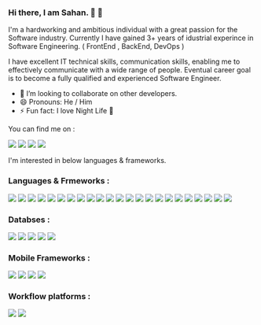 ### Hi there, I am Sahan. 👋 👋

I'm a hardworking and ambitious individual with a great passion for the Software industry.
Currently I have gained 3+ years of idustrial experince in Software Engineering.
( FrontEnd , BackEnd, DevOps )

I have excellent IT technical skills, communication skills, enabling me to effectively communicate with a wide range of people.
Eventual career goal is to become a fully qualified and experienced Software Engineer.

- 👯 I’m looking to collaborate on other developers.
- 😄 Pronouns: He / Him
- ⚡ Fun fact: I love Night Life 🍻

You can find me on :

<img src="https://img.shields.io/badge/Facebook-1877F2?style=for-the-badge&logo=facebook&logoColor=white" /> <img src="https://img.shields.io/badge/YouTube-FF0000?style=for-the-badge&logo=youtube&logoColor=white" /> <img src="https://img.shields.io/badge/Slack-4A154B?style=for-the-badge&logo=slack&logoColor=white" /> <img src="https://img.shields.io/badge/Discord-7289DA?style=for-the-badge&logo=discord&logoColor=white" />

I'm interested in below languages & frameworks.

### Languages & Frmeworks :

<img src="https://img.shields.io/badge/React-20232A?style=for-the-badge&logo=react&logoColor=61DAFB" /> <img src="https://img.shields.io/badge/Angular-DD0031?style=for-the-badge&logo=angular&logoColor=white" /> <img src="https://img.shields.io/badge/HTML5-E34F26?style=for-the-badge&logo=html5&logoColor=white" /> <img src="https://img.shields.io/badge/CSS3-1572B6?style=for-the-badge&logo=css3&logoColor=white" /> <img src="https://img.shields.io/badge/JavaScript-323330?style=for-the-badge&logo=javascript&logoColor=F7DF1E" /> <img src="https://img.shields.io/badge/Python-FFD43B?style=for-the-badge&logo=python&logoColor=darkgreen" /> <img src="https://img.shields.io/badge/C-00599C?style=for-the-badge&logo=c&logoColor=white" /> <img src="https://img.shields.io/badge/C%2B%2B-00599C?style=for-the-badge&logo=c%2B%2B&logoColor=white" /> <img src="https://img.shields.io/badge/Java-ED8B00?style=for-the-badge&logo=java&logoColor=white" /> <img src="https://img.shields.io/badge/PHP-777BB4?style=for-the-badge&logo=php&logoColor=white" /> <img src="https://img.shields.io/badge/json-5E5C5C?style=for-the-badge&logo=json&logoColor=white" /> <img src="https://img.shields.io/badge/Spring_Boot-F2F4F9?style=for-the-badge&logo=spring-boot" /> <img src="https://img.shields.io/badge/Spring-6DB33F?style=for-the-badge&logo=spring&logoColor=white" /> <img src="https://img.shields.io/badge/Node.js-339933?style=for-the-badge&logo=nodedotjs&logoColor=white" /> <img src="https://img.shields.io/badge/npm-CB3837?style=for-the-badge&logo=npm&logoColor=white" /> <img src="https://img.shields.io/badge/Yarn-2C8EBB?style=for-the-badge&logo=yarn&logoColor=white" /> <img src="https://img.shields.io/badge/Express.js-000000?style=for-the-badge&logo=express&logoColor=white" /> <img src="https://img.shields.io/badge/.NET-512BD4?style=for-the-badge&logo=dotnet&logoColor=white" /> <img src="https://img.shields.io/badge/Bootstrap-563D7C?style=for-the-badge&logo=bootstrap&logoColor=white" /> <img src="https://img.shields.io/badge/Redux-593D88?style=for-the-badge&logo=redux&logoColor=white" /> <img src="https://img.shields.io/badge/jQuery-0769AD?style=for-the-badge&logo=jquery&logoColor=white" /> <img src="https://img.shields.io/badge/Docker-2CA5E0?style=for-the-badge&logo=docker&logoColor=white" /> <img src="https://img.shields.io/badge/kubernetes-326ce5.svg?&style=for-the-badge&logo=kubernetes&logoColor=white" />

### Databses :

<img src="https://img.shields.io/badge/MySQL-00000F?style=for-the-badge&logo=mysql&logoColor=white" /> <img src="https://img.shields.io/badge/MongoDB-white?style=for-the-badge&logo=mongodb&logoColor=4EA94B" /> <img src="https://img.shields.io/badge/SQLite-07405E?style=for-the-badge&logo=sqlite&logoColor=white" /> <img src="https://img.shields.io/badge/firebase-ffca28?style=for-the-badge&logo=firebase&logoColor=black" /> <img src="https://img.shields.io/badge/Oracle-F80000?style=for-the-badge&logo=oracle&logoColor=black" />

### Mobile Frameworks :

<img src="https://img.shields.io/badge/iOS-FFFFFF?style=for-the-badge&logo=apple&logoColor=000000" /> <img src="https://img.shields.io/badge/React_Native-20232A?style=for-the-badge&logo=react&logoColor=61DAFB" /> <img src="https://img.shields.io/badge/Flutter-02569B?style=for-the-badge&logo=flutter&logoColor=white" /> <img src="https://img.shields.io/badge/Android-3DDC84?style=for-the-badge&logo=android&logoColor=white" />

### Workflow platforms :

<img src="https://img.shields.io/badge/Jira-0052CC?style=for-the-badge&logo=Jira&logoColor=white" /> <img src="https://img.shields.io/badge/microsoft%20azure-0089D6?style=for-the-badge&logo=microsoft-azure&logoColor=white" />
